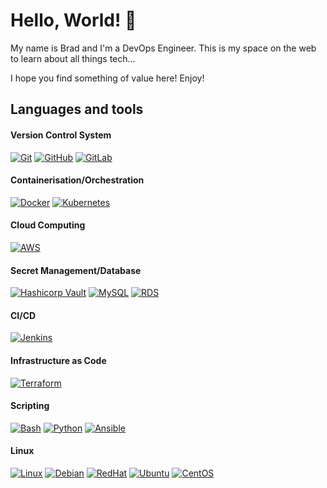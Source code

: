 # Hello, World! 👋

My name is Brad and I'm a DevOps Engineer. This is my space on the web to learn about all things tech... 

I hope you find something of value here! Enjoy!

## Languages and tools

#### Version Control System

[![Git](https://img.shields.io/badge/-Git-%23c9d1d9?logo=git)](https://git-scm.com)
[![GitHub](https://img.shields.io/badge/-GitHub-%23c9d1d9?logo=github&logoColor=black)](https://github.com/BJWRD)
[![GitLab](https://img.shields.io/badge/-GitLab-%23c9d1d9?logo=gitlab)](https://gitlab.com/BJWRD)
#### Containerisation/Orchestration

[![Docker](https://img.shields.io/badge/-Docker-%23c9d1d9?logo=Docker)](https://github.com/BJWRD/docker-simple-webapp-python-flask)
[![Kubernetes](https://img.shields.io/badge/-Kubernetes-%23c9d1d9?logo=Kubernetes)](https://github.com/BJWRD/kubernetes-docker-python-flask)
#### Cloud Computing

[![AWS](https://img.shields.io/badge/-AWS-%23c9d1d9?logo=AWS)](https://github.com/BJWRD/three-tier-architecture)
#### Secret Management/Database

[![Hashicorp Vault](https://img.shields.io/badge/-Vault-%23c9d1d9?logo=vault)](https://github.com/BJWRD/vault-terraform-aws)
[![MySQL](https://img.shields.io/badge/-MySQL-%23c9d1d9?logo=mysql)](https://github.com/BJWRD/cicd-docker-wordpress-pipeline)
[![RDS](https://img.shields.io/badge/-RDS-%23c9d1d9?logo=rds)](https://github.com/BJWRD/three-tier-architecture)
#### CI/CD

[![Jenkins](https://img.shields.io/badge/-Jenkins-%23c9d1d9?logo=jenkins)](https://github.com/BJWRD/jenkins-docker-installation)
#### Infrastructure as Code

[![Terraform](https://img.shields.io/badge/-Terraform-%23c9d1d9?logo=terraform)](https://github.com/BJWRD/three-tier-architecture)
#### Scripting

[![Bash](https://img.shields.io/badge/-Bash-%23c9d1d9?logo=gnubash&logoColor=black)](https://github.com/BJWRD)
[![Python](https://img.shields.io/badge/-Python-%23c9d1d9?logo=python)](https://www.python.org)
[![Ansible](https://img.shields.io/badge/-Ansible-%23c9d1d9?logo=ansible&logoColor=EE0000)](https://www.ansible.com)
#### Linux

[![Linux](https://img.shields.io/badge/-Linux-%23c9d1d9?logo=linux&logoColor=black)](https://github.com/BJWRD)
[![Debian](https://img.shields.io/badge/-Debian-%23c9d1d9?logo=debian&logoColor=red)](https://github.com/BJWRD)
[![RedHat](https://img.shields.io/badge/-RedHat-%23c9d1d9?logo=redhat)](https://github.com/BJWRD)
[![Ubuntu](https://img.shields.io/badge/-Ubuntu-%23c9d1d9?logo=ubuntu)](https://github.com/BJWRD)
[![CentOS](https://img.shields.io/badge/-CentOS-%23c9d1d9?logo=centos)](https://github.com/BJWRD)
